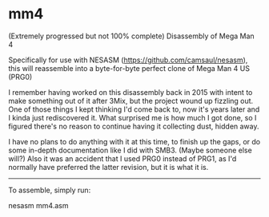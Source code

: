 # mm4
(Extremely progressed but not 100% complete) Disassembly of Mega Man 4

Specifically for use with NESASM (https://github.com/camsaul/nesasm), this will reassemble into a byte-for-byte perfect clone of Mega Man 4 US (PRG0)

I remember having worked on this disassembly back in 2015 with intent to make something out of it after 3Mix, but the project wound up fizzling out. One of those things I kept thinking I'd come back to, now it's years later and I kinda just rediscovered it. What surprised me is how much I got done, so I figured there's no reason to continue having it collecting dust, hidden away.

I have no plans to do anything with it at this time, to finish up the gaps, or do some in-depth documentation like I did with SMB3. (Maybe someone else will?) Also it was an accident that I used PRG0 instead of PRG1, as I'd normally have preferred the latter revision, but it is what it is. 

-------------

To assemble, simply run:

nesasm mm4.asm

